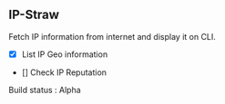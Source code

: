 ## IP-Straw

Fetch IP information from internet and display it on CLI.

- [x] List IP Geo information
- [] Check IP Reputation

Build status : Alpha

